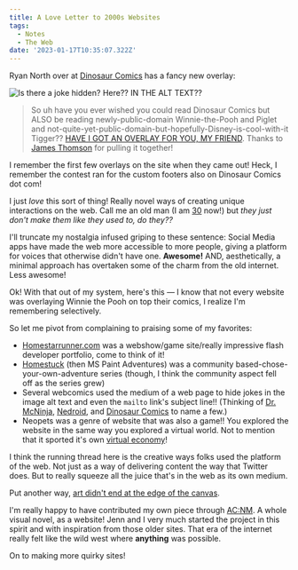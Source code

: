 ```yaml
---
title: A Love Letter to 2000s Websites
tags:
  - Notes
  - The Web
date: '2023-01-17T10:35:07.322Z'
---
```


Ryan North over at [Dinosaur Comics](https://qwantz.com/index.php?comic=3843&butiwouldratherbereading=winniethepooh&mobile=0) has a fancy new overlay:

![Is there a joke hidden? Here?? IN THE ALT TEXT??](https://padilla-media.s3.amazonaws.com/blog/imgs/Screen+Shot+2023-01-12+at+4.12.57+PM.png)

> So uh have you ever wished you could read Dinosaur Comics but ALSO be reading newly-public-domain Winnie-the-Pooh and Piglet and not-quite-yet-public-domain-but-hopefully-Disney-is-cool-with-it Tigger?? [HAVE I GOT AN OVERLAY FOR YOU, MY FRIEND](https://qwantz.com/index.php?comic=3843&butiwouldratherbereading=winniethepooh&mobile=0). Thanks to [James Thomson](https://pcalc.com/) for pulling it together!

I remember the first few overlays on the site when they came out! Heck, I remember the contest ran for the custom footers also on Dinosaur Comics dot com!

I just _love_ this sort of thing! Really novel ways of creating unique interactions on the web. Call me an old man (I am [30](/30) now!) but _they just don't make them like they used to, do they??_

I'll truncate my nostalgia infused griping to these sentence: Social Media apps have made the web more accessible to more people, giving a platform for voices that otherwise didn't have one. **Awesome!** AND, aesthetically, a minimal approach has overtaken some of the charm from the old internet. Less awesome!

Ok! With that out of my system, here's this — I know that not every website was overlaying Winnie the Pooh on top their comics, I realize I'm remembering selectively.

So let me pivot from complaining to praising some of my favorites:

- [Homestarrunner.com](https://homestarrunner.com/) was a webshow/game site/really impressive flash developer portfolio, come to think of it!
- [Homestuck](https://www.homestuck.com/) (then MS Paint Adventures) was a community based-chose-your-own-adventure series (though, I think the community aspect fell off as the series grew)
- Several webcomics used the medium of a web page to hide jokes in the image alt text and even the `mailto` link's subject line!! (Thinking of [Dr. McNinja](http://drmcninja.com/), [Nedroid](http://nedroid.com/), and [Dinosaur Comics](https://qwantz.com/index.php) to name a few.)
- Neopets was a genre of website that was also a game!! You explored the website in the same way you explored a virtual world. Not to mention that it sported it's own [virtual economy](https://thehistoryoftheweb.com/neopets/)!

I think the running thread here is the creative ways folks used the platform of the web. Not just as a way of delivering content the way that Twitter does. But to really squeeze all the juice that's in the web as its own medium.

Put another way, [art didn't end at the edge of the canvas](https://sive.rs/ext).

I'm really happy to have contributed my own piece through [AC:NM](/acnm). A whole visual novel, as a website! Jenn and I very much started the project in this spirit and with inspiration from those older sites. That era of the internet really felt like the wild west where **anything** was possible.

On to making more quirky sites!
